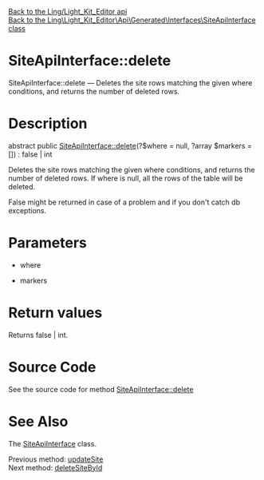 [Back to the Ling/Light_Kit_Editor api](https://github.com/lingtalfi/Light_Kit_Editor/blob/master/doc/api/Ling/Light_Kit_Editor.md)<br>
[Back to the Ling\Light_Kit_Editor\Api\Generated\Interfaces\SiteApiInterface class](https://github.com/lingtalfi/Light_Kit_Editor/blob/master/doc/api/Ling/Light_Kit_Editor/Api/Generated/Interfaces/SiteApiInterface.md)


SiteApiInterface::delete
================



SiteApiInterface::delete — Deletes the site rows matching the given where conditions, and returns the number of deleted rows.




Description
================


abstract public [SiteApiInterface::delete](https://github.com/lingtalfi/Light_Kit_Editor/blob/master/doc/api/Ling/Light_Kit_Editor/Api/Generated/Interfaces/SiteApiInterface/delete.md)(?$where = null, ?array $markers = []) : false | int




Deletes the site rows matching the given where conditions, and returns the number of deleted rows.
If where is null, all the rows of the table will be deleted.

False might be returned in case of a problem and if you don't catch db exceptions.




Parameters
================


- where

    

- markers

    


Return values
================

Returns false | int.








Source Code
===========
See the source code for method [SiteApiInterface::delete](https://github.com/lingtalfi/Light_Kit_Editor/blob/master/Api/Generated/Interfaces/SiteApiInterface.php#L275-L275)


See Also
================

The [SiteApiInterface](https://github.com/lingtalfi/Light_Kit_Editor/blob/master/doc/api/Ling/Light_Kit_Editor/Api/Generated/Interfaces/SiteApiInterface.md) class.

Previous method: [updateSite](https://github.com/lingtalfi/Light_Kit_Editor/blob/master/doc/api/Ling/Light_Kit_Editor/Api/Generated/Interfaces/SiteApiInterface/updateSite.md)<br>Next method: [deleteSiteById](https://github.com/lingtalfi/Light_Kit_Editor/blob/master/doc/api/Ling/Light_Kit_Editor/Api/Generated/Interfaces/SiteApiInterface/deleteSiteById.md)<br>

